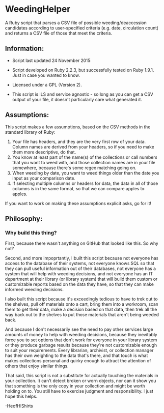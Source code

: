 # WeedingHelper
A Ruby script that parses a CSV file of possible weeding/deaccession candidates according to user-specified criteria (e.g. date, circulation count) and returns a CSV file of those that meet the criteria.

## Information: 

* Script last updated 24 November 2015

* Script developed on Ruby 2.2.3, but successfully tested on Ruby 1.9.1. Just in case you wanted to know.

* Licensed under a GPL (Version 2).

* This script is ILS and service agnostic - so long as you can get a CSV output of your file, it doesn't particularly care what generated it.

## Assumptions: 

﻿This script makes a few assumptions, based on the CSV methods in the standard library of Ruby:

1. Your file has headers, and they are the very first row of your data. Column names are derived from your headers, so if you need to make them more descriptive, do that.
2. You know at least part of the name(s) of the collections or call numbers that you want to weed with, and those collection names are in your file somewhere, because there's some regex matching going on.
3. When weeding by date, you want to weed things older than the date you input as your comparison date. 
4. If selecting multiple columns or headers for data, the data in all of those columns is in the same format, so that we can compare apples to apples.

If you want to work on making these assumptions explicit asks, go for it!

## Philosophy:

### Why build this thing?

First, because there wasn't anything on GitHub that looked like this. So why not?

Second, and more impoprtantly, I built this script because not everyone has access to the database of their systems, not everyone knows SQL so that they can pull useful information out of their databases, not everyone has a system that will help with weeding decisions, and not everyone has an IT department at their library (or library system) that will build them custom or customizable reports based on the data they have, so that they can make informed weeding decisions. 

I also built this script because it's exceedingly tedious to have to trek out to the shelves, pull off materials onto a cart, bring them into a workroom, scan them to get their data, make a decision based on that data, then trek all the way back out to the shelves to put those materials that aren't being weeded back.

And because I don't necessarily see the need to pay other services large amounts of money to help with weeding decisions, because they inevitably force you to set options that don't work for everyone in your library system or they produce garbage results because they're not customizable enough to suit your requirements. Every librarian, archivist, or collection manager has their own weighting to the data that's there, and that touch is what makes collections personal and quirky enough to attract the attention of others that enjoy similar things.

That said, this script is not a substitute for actually touching the materials in your collection. It can't detect broken or worn objects, nor can it show you that something is the only copy in your collection and might be worth holding on to. You still have to exercise judgment and responsibility. I just hope this helps.

-HeofHIShirts
